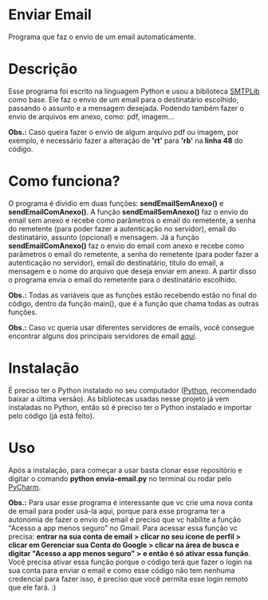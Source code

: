 # Enviar Email

Programa que faz o envio de um email automaticamente.

# Descrição

Esse programa foi escrito na linguagem Python e usou a biblioteca <a href="https://docs.python.org/3/library/smtplib.html">SMTPLib</a> como base. Ele faz o envio de um email para o destinatário escolhido, passando o assunto e a mensagem desejada. Podendo também fazer o envio de arquivos em anexo, como: pdf, imagem...

<b>Obs.:</b> Caso queira fazer o envio de algum arquivo pdf ou imagem, por exemplo, é necessário fazer a alteração de <b>'rt'</b> para <b>'rb'</b> na <b>linha 48</b> do código.

# Como funciona?

O programa é dividio em duas funções: <b>sendEmailSemAnexo()</b> e <b>sendEmailComAnexo()</b>. A função <b>sendEmailSemAnexo()</b> faz o envio do email sem anexo e recebe como parâmetros o email do remetente, a senha do remetente (para poder fazer a autenticação no servidor), email do destinatário, assunto (opcional) e mensagem. Já a função <b>sendEmailComAnexo()</b> faz o envio do email com anexo e recebe como parâmetros o email do remetente, a senha do remetente (para poder fazer a autenticação no servidor), email do destinatário, titulo do email, a mensagem e o nome do arquivo que deseja enviar em anexo. A partir disso o programa envia o email do remetente para o destinatário escolhido.

<b>Obs.:</b> Todas as variáveis que as funções estão recebendo estão no final do código, dentro da função main(), que é a função que chama todas as outras funções.

<b>Obs.:</b> Caso vc queria usar diferentes servidores de emails, você consegue encontrar alguns dos principais servidores de email <a href="https://support.office.com/pt-br/article/configura%C3%A7%C3%B5es-de-email-pop-e-imap-para-o-outlook-8361e398-8af4-4e97-b147-6c6c4ac95353">aqui</a>.

# Instalação

É preciso ter o Python instalado no seu computador (<a href="https://www.python.org/downloads/">Python</a>, recomendado baixar a última versão). As bibliotecas usadas nesse projeto já vem instaladas no Python, então só é preciso ter o Python instalado e importar pelo código (já está feito).

# Uso

Após a instalação, para começar a usar basta clonar esse repositório e digitar o comando <b>python envia-email.py</b> no terminal ou rodar pelo <a href="https://www.jetbrains.com/pt-br/pycharm/download/#section=mac">PyCharm</a>.

<b>Obs.:</b> Para usar esse programa é interessante que vc crie uma nova conta de email para poder usá-la aqui, porque para esse programa ter a autonomia de fazer o envio do email é preciso que vc habilite a função "Acesso a app menos seguro" no Gmail. Para acessar essa função vc precisa: <b>entrar na sua conta de email > clicar no seu ícone de perfil > clicar em Gerenciar sua Conta do Google > clicar na área de busca e digitar "Acesso a app menos seguro" > e então é só ativar essa função</b>. Você precisa ativar essa função porque o código terá que fazer o login na sua conta para enviar o email e como esse código não tem nenhuma credencial para fazer isso, é preciso que você permita esse login remoto que ele fará. :)